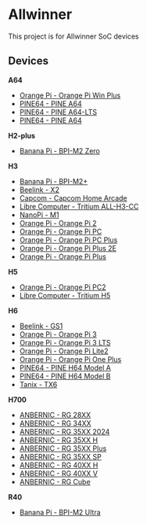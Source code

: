 # Allwinner

This project is for Allwinner SoC devices

## Devices

**A64**
* [Orange Pi - Orange Pi Win Plus](devices/A64)
* [PINE64 - PINE A64](devices/A64)
* [PINE64 - PINE A64-LTS](devices/A64)
* [PINE64 - PINE A64](devices/A64)

**H2-plus**
* [Banana Pi - BPI-M2 Zero](devices/H2-plus)

**H3**
* [Banana Pi - BPI-M2+](devices/H3)
* [Beelink - X2](devices/H3)
* [Capcom - Capcom Home Arcade](devices/H3)
* [Libre Computer - Tritium ALL-H3-CC](devices/H3)
* [NanoPi - M1](devices/H3)
* [Orange Pi - Orange Pi 2](devices/H3)
* [Orange Pi - Orange Pi PC](devices/H3)
* [Orange Pi - Orange Pi PC Plus](devices/H3)
* [Orange Pi - Orange Pi Plus 2E](devices/H3)
* [Orange Pi - Orange Pi Plus](devices/H3)

**H5**
* [Orange Pi - Orange Pi PC2](devices/H5)
* [Libre Computer - Tritium H5](devices/H5)

**H6**
* [Beelink - GS1](devices/H6)
* [Orange Pi - Orange Pi 3](devices/H6)
* [Orange Pi - Orange Pi 3 LTS](devices/H6)
* [Orange Pi - Orange Pi Lite2](devices/H6)
* [Orange Pi - Orange Pi One Plus](devices/H6)
* [PINE64 - PINE H64 Model A](devices/H6)
* [PINE64 - PINE H64 Model B](devices/H6)
* [Tanix - TX6](devices/H6)

**H700**
* [ANBERNIC - RG 28XX](devices/H700)
* [ANBERNIC - RG 34XX](devices/H700)
* [ANBERNIC - RG 35XX 2024](devices/H700)
* [ANBERNIC - RG 35XX H](devices/H700)
* [ANBERNIC - RG 35XX Plus](devices/H700)
* [ANBERNIC - RG 35XX SP](devices/H700)
* [ANBERNIC - RG 40XX H](devices/H700)
* [ANBERNIC - RG 40XX V](devices/H700)
* [ANBERNIC - RG Cube](devices/H700)

**R40**
* [Banana Pi - BPI-M2 Ultra](devices/R40)
